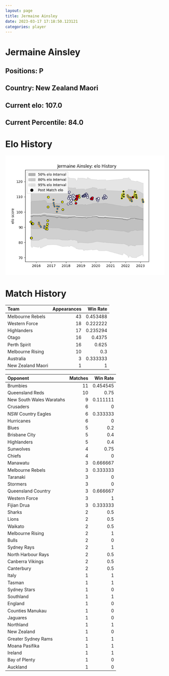 ```yaml
---  
layout: page  
title: Jermaine Ainsley  
date: 2023-03-17 17:18:50.123121  
categories: player  
---
```

# Jermaine Ainsley

## Positions: P

## Country: New Zealand Maori

## Current elo: 107.0

## Current Percentile: 84.0

# Elo History


![elo history](history_JermaineAinsley.png)
# Match History


| Team              |   Appearances |   Win Rate |
|:------------------|--------------:|-----------:|
| Melbourne Rebels  |            43 |   0.453488 |
| Western Force     |            18 |   0.222222 |
| Highlanders       |            17 |   0.235294 |
| Otago             |            16 |   0.4375   |
| Perth Spirit      |            16 |   0.625    |
| Melbourne Rising  |            10 |   0.3      |
| Australia         |             3 |   0.333333 |
| New Zealand Maori |             1 |   1        |

| Opponent                 |   Matches |   Win Rate |
|:-------------------------|----------:|-----------:|
| Brumbies                 |        11 |   0.454545 |
| Queensland Reds          |        10 |   0.75     |
| New South Wales Waratahs |         9 |   0.111111 |
| Crusaders                |         6 |   0        |
| NSW Country Eagles       |         6 |   0.333333 |
| Hurricanes               |         6 |   0        |
| Blues                    |         5 |   0.2      |
| Brisbane City            |         5 |   0.4      |
| Highlanders              |         5 |   0.4      |
| Sunwolves                |         4 |   0.75     |
| Chiefs                   |         4 |   0        |
| Manawatu                 |         3 |   0.666667 |
| Melbourne Rebels         |         3 |   0.333333 |
| Taranaki                 |         3 |   0        |
| Stormers                 |         3 |   0        |
| Queensland Country       |         3 |   0.666667 |
| Western Force            |         3 |   1        |
| Fijian Drua              |         3 |   0.333333 |
| Sharks                   |         2 |   0.5      |
| Lions                    |         2 |   0.5      |
| Waikato                  |         2 |   0.5      |
| Melbourne Rising         |         2 |   1        |
| Bulls                    |         2 |   0        |
| Sydney Rays              |         2 |   1        |
| North Harbour Rays       |         2 |   0.5      |
| Canberra Vikings         |         2 |   0.5      |
| Canterbury               |         2 |   0.5      |
| Italy                    |         1 |   1        |
| Tasman                   |         1 |   1        |
| Sydney Stars             |         1 |   0        |
| Southland                |         1 |   1        |
| England                  |         1 |   0        |
| Counties Manukau         |         1 |   0        |
| Jaguares                 |         1 |   0        |
| Northland                |         1 |   1        |
| New Zealand              |         1 |   0        |
| Greater Sydney Rams      |         1 |   1        |
| Moana Pasifika           |         1 |   1        |
| Ireland                  |         1 |   1        |
| Bay of Plenty            |         1 |   0        |
| Auckland                 |         1 |   0        |